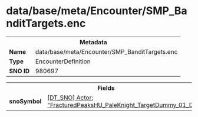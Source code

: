 <h1>data/base/meta/Encounter/SMP_BanditTargets.enc</h1><table><tr><th colspan="100%">Metadata</th></tr><tr><td><b>Name</b></td><td>data/base/meta/Encounter/SMP_BanditTargets.enc</td></tr><tr><td><b>Type</b></td><td>EncounterDefinition</td></tr><tr><td><b>SNO ID</b></td><td>980697</td></tr></table>

<table><tr><th colspan="100%">Fields</th></tr><tr><td><b>snoSymbol</b></td><td><a href="..\Actor\FracturedPeaksHU_PaleKnight_TargetDummy_01_Dyn.acr.md">[DT_SNO] Actor: "FracturedPeaksHU_PaleKnight_TargetDummy_01_Dyn"</a></td></tr></table>

